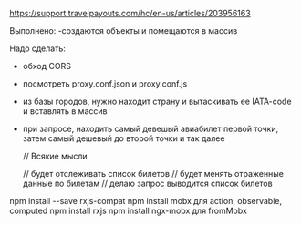 https://support.travelpayouts.com/hc/en-us/articles/203956163

Выполнено:
-создаются объекты и помещаются в массив

Надо сделать:
- обход CORS
- посмотреть proxy.conf.json и proxy.conf.js
- из базы городов, нужно находит страну и вытаскивать ее IATA-code и вставлять в массив
- при запросе, находить самый девешый авиабилет первой точки, затем самый дешевый до второй точки и так далее


  // Всякие мысли

  // будет отслеживать список билетов
  // будет менять отраженные данные по билетам
  // делаю запрос выводится список билетов

npm install --save rxjs-compat
npm install mobx для action, observable, computed
npm install rxjs
npm install ngx-mobx для fromMobx
